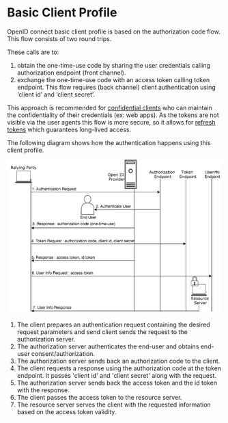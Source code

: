 # Basic Client Profile

OpenID connect basic client profile is based on the authorization code flow. This flow consists of two round trips. 

These calls are to:

1. obtain the one-time-use code by sharing the user credentials calling authorization endpoint (front channel). 
2. exchange the one-time-use code with an access token calling token endpoint. This flow requires (back channel)
client authentication using ‘client id’ and ‘client secret’. 

This approach is recommended for [confidential clients]() 
who can maintain the confidentiality of their credentials (ex: web apps). As the tokens are not visible via the user 
agents this flow is more secure, so it allows for [refresh tokens]() which guarantees long-lived access.

The following diagram shows how the authentication happens using this client profile.

![basic-client-profile](../../assets/img/concepts/basic-oidc-profile.png)


1. The client prepares an authentication request containing the desired request parameters and send client sends the 
request to the authorization server.
2. The authorization server authenticates the end-user and obtains end-user consent/authorization.
3. The authorization server sends back an authorization code to the client.
4. The client requests a response using the authorization code at the token endpoint. It passes 'client id' and 
'client secret' along with the request.
5. The authorization server sends back the access token and the id token with the response.
6. The client passes the access token to the resource server.
7. The resource server serves the client with the requested information based on the access token validity. 

